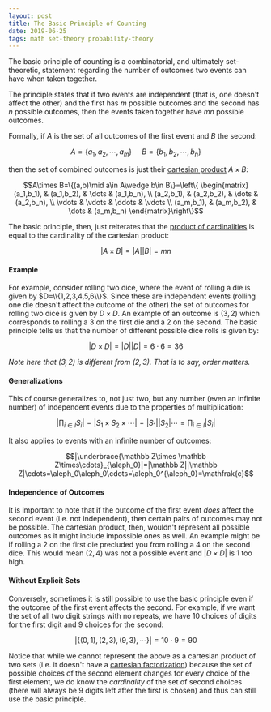 ```yaml
---
layout: post
title: The Basic Principle of Counting
date: 2019-06-25
tags: math set-theory probability-theory
---
```

The basic principle of counting is a combinatorial, and ultimately set-theoretic, statement regarding the number of outcomes two events can have when taken together.

The principle states that if two events are independent (that is, one doesn't affect the other) and the first has $m$ possible outcomes and the second has $n$ possible outcomes, then the events taken together have $mn$ possible outcomes.

<!--more-->

Formally, if $A$ is the set of all outcomes of the first event and $B$ the second:

$$A=\{a_1,a_2,\cdots,a_m\}\ \ \ \ \ B=\{b_1,b_2,\cdots,b_n\}$$

then the set of combined outcomes is just their [cartesian product](\cartesian-product) $A\times B$:

$$A\times B=\{(a,b)\mid a\in A\wedge b\in B\}=\left\{
\begin{matrix}
    (a_1,b_1), & (a_1,b_2), & \dots & (a_1,b_n), \\
    (a_2,b_1), & (a_2,b_2), & \dots & (a_2,b_n), \\
    \vdots & \vdots & \ddots & \vdots \\
    (a_m,b_1), & (a_m,b_2), & \dots & (a_m,b_n)
\end{matrix}\right\}$$

The basic principle, then, just reiterates that the [product of cardinalities](\cartesian-product#cardinal-multiplication) is equal to the cardinality of the cartesian product:

$$|A\times B|=|A||B|=mn$$

#### Example
For example, consider rolling two dice, where the event of rolling a die is given by $D=\\{1,2,3,4,5,6\\}$. Since these are independent events (rolling one die doesn't affect the outcome of the other) the set of outcomes for rolling two dice is given by $D\times D$. An example of an outcome is $(3,2)$ which corresponds to rolling a $3$ on the first die and a $2$ on the second. The basic principle tells us that the number of different possible dice rolls is given by:

$$|D\times D|=|D||D|=6\cdot6=36$$

*Note here that $(3,2)$ is different from $(2,3)$. That is to say, order matters.*

#### Generalizations
This of course generalizes to, not just two, but any number (even an infinite number) of independent events due to the properties of multiplication:

$$\left|\prod_{i\in I}S_i\right|=|S_1\times S_2\times\cdots|=|S_1||S_2|\cdots=\prod_{i\in I}|S_i|$$

It also applies to events with an infinite number of outcomes:

$$|\underbrace{\mathbb Z\times \mathbb Z\times\cdots}_{\aleph_0}|=|\mathbb Z||\mathbb Z|\cdots=\aleph_0\aleph_0\cdots=\aleph_0^{\aleph_0}=\mathfrak{c}$$

#### Independence of Outcomes
It is important to note that if the outcome of the first event *does*  affect the second event (i.e. not independent), then certain pairs of outcomes may not be possible. The cartesian product, then, wouldn't represent all possible outcomes as it might include impossible ones as well. An example might be if rolling a 2 on the first die precluded you from rolling a 4 on the second dice. This would mean $(2,4)$ was not a possible event and $|D\times D|$ is $1$ too high. 

#### Without Explicit Sets
Conversely, sometimes it is still possible to use the basic principle even if the outcome of the first event affects the second. For example, if we want the set of all two digit strings with no repeats, we have 10 choices of digits for the first digit and 9 choices for the second:

$$|\{(0,1),(2,3),(9,3),\cdots\}|=10\cdot 9=90$$

Notice that while we cannot represent the above as a cartesian product of two sets (i.e. it doesn't have a [cartesian factorization](\cartesian-product#cartesian-factorization)) because the set of possible choices of the second element changes for every choice of the first element, we do know the *cardinality* of the set of second choices (there will always be 9 digits left after the first is chosen) and thus can still use the basic principle.